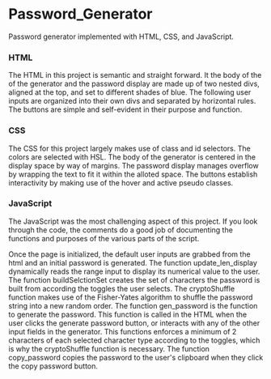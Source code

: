 # Password_Generator
Password generator implemented with HTML, CSS, and JavaScript.

### HTML
The HTML in this project is semantic and straight forward.  It the body of the of the generator and the password display are made up of two nested divs, aligned at the top, and set to different shades of blue. The following user inputs are organized into their own divs and separated by horizontal rules.  The buttons are simple and self-evident in their purpose and function.

### CSS
The CSS for this project largely makes use of class and id selectors.  The colors are selected with HSL.  The body of the generator is centered in the display space by way of margins.  The password display manages overflow by wrapping the text to fit it within the alloted space.  The buttons establish interactivity by making use of the hover and active pseudo classes.

### JavaScript
The JavaScript was the most challenging aspect of this project.  If you look through the code, the comments do a good job of documenting the functions and purposes of the various parts of the script.

Once the page is initialized, the default user inputs are grabbed from the html and an initial password is generated.  The function update_len_display dynamically reads the range input to display its numerical value to the user.  The function buildSelctionSet creates the set of characters the password is built from according the toggles the user selects.  The cryptoShuffle function makes use of the Fisher-Yates algorithm to shuffle the password string into a new random order.  The function gen_password is the function to generate the password.  This function is called in the HTML when the user clicks the generate password button, or interacts with any of the other input fields in the generator.  This functions enforces a minimum of 2 characters of each selected character type according to the toggles, which is why the cryptoShuffle function is necessary.  The function copy_password copies the password to the user's clipboard when they click the copy password button.